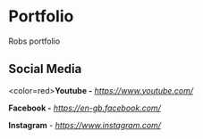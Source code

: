 # Portfolio
Robs portfolio


## Social Media
<color=red><b>Youtube -</b></color> *https://www.youtube.com/*

**Facebook -** *https://en-gb.facebook.com/*

**Instagram** - *https://www.instagram.com/*
